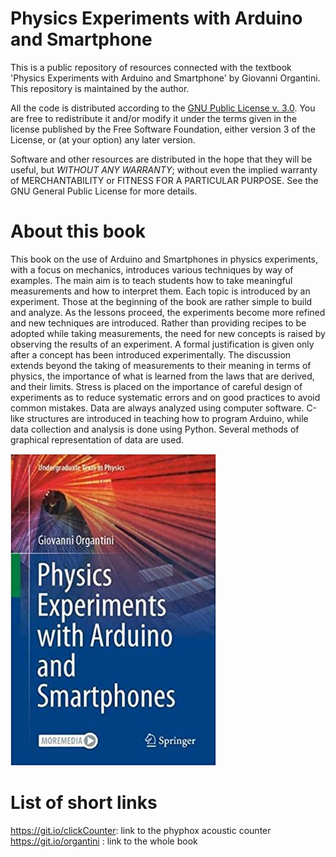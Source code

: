 # Physics Experiments with Arduino and Smartphone
This is a public repository of resources connected with the textbook 'Physics Experiments with Arduino and
Smartphone' by Giovanni Organtini. This repository is maintained by the author.

All the code is distributed according to the [GNU Public License v. 3.0](https://www.gnu.org/licenses/gpl-3.0.en.html). You are free to redistribute it and/or modify it under the terms given in the license
published by the Free Software Foundation, either version 3 of the License, or (at your option) any later
version.

Software and other resources are distributed in the hope that they will be useful, but *WITHOUT ANY WARRANTY*;
without even the implied warranty of MERCHANTABILITY or FITNESS FOR A PARTICULAR PURPOSE.  See the GNU
General Public License for more details.

# About this book
This book on the use of Arduino and Smartphones in physics experiments, with a focus on mechanics, introduces various techniques by way of examples. The main aim is to teach students how to take meaningful measurements and how to interpret them. Each topic is introduced by an experiment. Those at the beginning of the book are rather simple to build and analyze. As the lessons proceed, the experiments become more refined and new techniques are introduced. Rather than providing recipes to be adopted while taking measurements, the need for new concepts is raised by observing the results of an experiment. A formal justification is given only after a concept has been introduced experimentally. The discussion extends beyond the taking of measurements to their meaning in terms of physics, the importance of what is learned from the laws that are derived, and their limits. Stress is placed on the importance of careful design of experiments as to reduce systematic errors and on good practices to avoid common mistakes. Data are always analyzed using computer software. C-like structures are introduced in teaching how to program Arduino, while data collection and analysis is done using Python. Several methods of graphical representation of data are used.

![Book cover](https://github.com/organtin/physics/blob/f3a72bd9fa366854f8e5e8d49ed93a84a4839985/Springer/physWArduinoSmartphones/cover.jpg)

# List of short links

https://git.io/clickCounter: link to the phyphox acoustic counter  
https://git.io/organtini   : link to the whole book

<!--
# to make a short link

curl -i https://git.io -F "url=https://github.com/organtin/physics/blob/physics/Springer/physWArduinoSmartphones/cap-08/Click%20counter.phyphox?" -F "code=clickCounter"
-->
